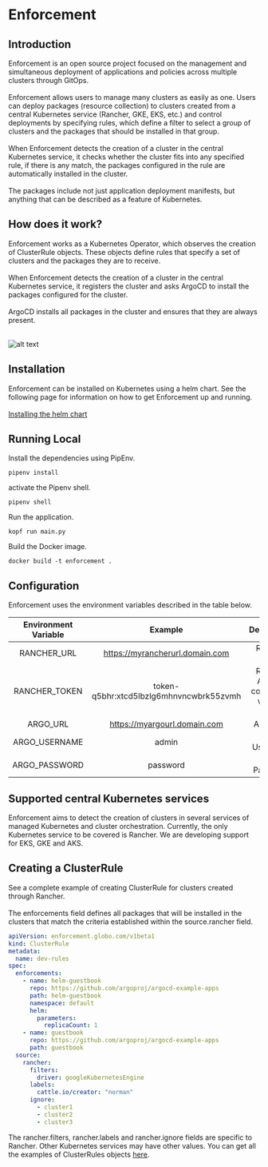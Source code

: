 # Enforcement
## Introduction
Enforcement is an open source project focused on the management and simultaneous deployment of applications and policies across multiple clusters through GitOps.
\
\
Enforcement allows users to manage many clusters as easily as one. Users can deploy packages (resource collection) to clusters created from a central Kubernetes service (Rancher, GKE, EKS, etc.) and control deployments by specifying rules, which define a filter to select a group of clusters and the packages that should be installed in that group.
\
\
When Enforcement detects the creation of a cluster in the central Kubernetes service, it checks whether the cluster fits into any specified rule, if there is any match, the packages configured in the rule are automatically installed in the cluster.
\
\
The packages include not just application deployment manifests, but anything that can be described as a feature of Kubernetes.

## How does it work?

Enforcement works as a Kubernetes Operator, which observes the creation of ClusterRule objects. These objects define rules that specify a set of clusters and the packages they are to receive.
\
\
When Enforcement detects the creation of a cluster in the central Kubernetes service, it registers the cluster and asks ArgoCD to install the packages configured for the cluster.
\
\
ArgoCD installs all packages in the cluster and ensures that they are always present.

\
![alt text](https://raw.githubusercontent.com/globocom/enforcement-service/operator/enforcement-operator.png)

## Installation 

Enforcement can be installed on Kubernetes using a helm chart. See the following page for information on how to get Enforcement up and running.
\
\
[Installing the helm chart](https://github.com/globocom/charts/tree/master/sources/enforcement)

## Running Local 
Install the dependencies using PipEnv. 

```shell
pipenv install 
```
activate the Pipenv shell. 

```shell
pipenv shell
```
Run the application. 
```shell
kopf run main.py
```
Build the Docker image. 
```shell
docker build -t enforcement . 
```
## Configuration 
Enforcement uses the environment variables described in the table below. 

| Environment Variable |      Example     |          Description         |
|:--------------------:|:----------------:|:----------------------------:|
| RANCHER_URL                | https://myrancherurl.domain.com               | Rancher URL         |
| RANCHER_TOKEN              | token-q5bhr:xtcd5lbzlg6mhnvncwbrk55zvmh       | Rancher API Key configured without scope |   
| ARGO_URL                   | https://myargourl.domain.com                  | Argo URL          |
| ARGO_USERNAME              | admin                                         | Argo Username            |
| ARGO_PASSWORD              | password                                      | Argo Password            | 

## Supported central Kubernetes services
Enforcement aims to detect the creation of clusters in several services of managed Kubernetes and cluster orchestration. Currently, the only Kubernetes service to be covered is Rancher. We are developing support for EKS, GKE and AKS.

## Creating a ClusterRule
See a complete example of creating ClusterRule for clusters created through Rancher.
\
\
The enforcements field defines all packages that will be installed in the clusters that match the criteria established within the source.rancher field. 

```yaml
apiVersion: enforcement.globo.com/v1beta1
kind: ClusterRule
metadata:
  name: dev-rules
spec:
  enforcements:
    - name: helm-guestbook
      repo: https://github.com/argoproj/argocd-example-apps
      path: helm-guestbook
      namespace: default
      helm:
        parameters:
          replicaCount: 1
    - name: guestbook
      repo: https://github.com/argoproj/argocd-example-apps
      path: guestbook
  source:
    rancher:
      filters:
        driver: googleKubernetesEngine
      labels:
        cattle.io/creator: "norman"
      ignore:
        - cluster1
        - cluster2
        - cluster3
```
The rancher.filters, rancher.labels and rancher.ignore fields are specific to Rancher. Other Kubernetes services may have other values. You can get all the examples of ClusterRules objects [here](https://github.com/globocom/enforcement-service/examples).
